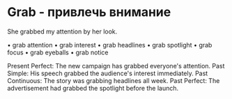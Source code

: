 # Grab - привлечь внимание

She grabbed my attention by her look.

• grab attention
• grab interest
• grab headlines
• grab spotlight
• grab focus
• grab eyeballs
• grab notice

Present Perfect: The new campaign has grabbed everyone's attention.
Past Simple: His speech grabbed the audience's interest immediately.
Past Continuous: The story was grabbing headlines all week.
Past Perfect: The advertisement had grabbed the spotlight before the launch.
